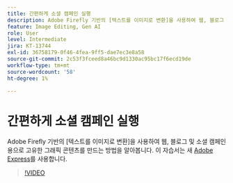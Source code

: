 ```yaml
---
title: 간편하게 소셜 캠페인 실행
description: Adobe Firefly 기반의 [텍스트를 이미지로 변환]을 사용하여 웹, 블로그 및 소셜 캠페인용으로 고유한 그래픽 콘텐츠를 만드는 방법을 알아봅니다
feature: Image Editing, Gen AI
role: User
level: Intermediate
jira: KT-13744
exl-id: 36758179-0f46-4fea-9ff5-dae7ec3e8a58
source-git-commit: 2c53f3fceed8a46bc9d1330ac95bc17f6ecd19de
workflow-type: tm+mt
source-wordcount: '58'
ht-degree: 1%

---
```


# 간편하게 소셜 캠페인 실행

Adobe Firefly 기반의 [텍스트를 이미지로 변환]을 사용하여 웹, 블로그 및 소셜 캠페인용으로 고유한 그래픽 콘텐츠를 만드는 방법을 알아봅니다. 이 자습서는 새 [Adobe Express](https://www.adobe.com/express/)를 사용합니다.

>[!VIDEO](https://video.tv.adobe.com/v/3423268?quality=12&learn=on&hidetitle=true&captions=kor)
